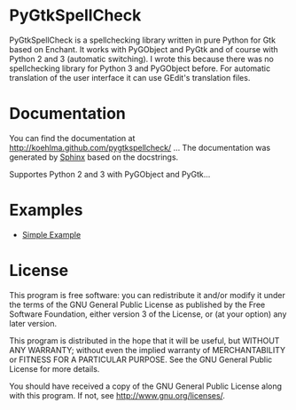 PyGtkSpellCheck
===============
PyGtkSpellCheck is a spellchecking library written in pure Python for Gtk based on Enchant.
It works with PyGObject and PyGtk and of course with Python 2 and 3 (automatic switching).
I wrote this because there was no spellchecking library for Python 3 and PyGObject before.
For automatic translation of the user interface it can use GEdit's translation files.

Documentation
=============
You can find the documentation at http://koehlma.github.com/pygtkspellcheck/ ...
The documentation was generated by [Sphinx](http://sphinx.pocoo.org/) based on the docstrings.

Supportes Python 2 and 3 with PyGObject and PyGtk...

Examples
========
* [Simple Example](https://github.com/koehlma/pygtkspellcheck/blob/master/src/example.py)


License 
=======
This program is free software: you can redistribute it and/or modify
it under the terms of the GNU General Public License as published by
the Free Software Foundation, either version 3 of the License, or
(at your option) any later version.

This program is distributed in the hope that it will be useful,
but WITHOUT ANY WARRANTY; without even the implied warranty of
MERCHANTABILITY or FITNESS FOR A PARTICULAR PURPOSE.  See the
GNU General Public License for more details.

You should have received a copy of the GNU General Public License
along with this program.  If not, see <http://www.gnu.org/licenses/>.